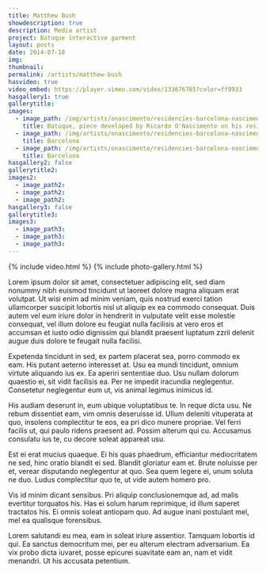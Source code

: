 ```yaml
---
title: Matthew Bush
showdescription: true
description: Media artist
project: Batuque interactive garment
layout: posts
date: 2014-07-18
img: 
thumbnail: 
permalink: /artists/matthew-bush
hasvideo: true
video_embed: https://player.vimeo.com/video/133676785?color=ff9933
hasgallery1: true   
gallerytitle: 
images:
  - image_path: /img/artists/onascimento/residencies-barcelona-nascimento
    title: Batuque, piece developed by Ricardo O'Nascimento on his residency @ Fab Lab Barcelona
  - image_path: /img/artists/onascimento/residencies-barcelona-nascimento-3
    title: Barcelona
  - image_path: /img/artists/onascimento/residencies-barcelona-nascimento-2
    title: Barcelona
hasgallery2: false       
gallerytitle2:  
images2:
  - image_path2: 
  - image_path2: 
  - image_path2: 
hasgallery3: false    
gallerytitle3:  
images3:
  - image_path3: 
  - image_path3: 
  - image_path3:    
---
```


{% include video.html %}
{% include photo-gallery.html %}

Lorem ipsum dolor sit amet, consectetuer adipiscing elit, sed diam nonummy nibh euismod tincidunt ut laoreet dolore magna aliquam erat volutpat. Ut wisi enim ad minim veniam, quis nostrud exerci tation ullamcorper suscipit lobortis nisl ut aliquip ex ea commodo consequat. Duis autem vel eum iriure dolor in hendrerit in vulputate velit esse molestie consequat, vel illum dolore eu feugiat nulla facilisis at vero eros et accumsan et iusto odio dignissim qui blandit praesent luptatum zzril delenit augue duis dolore te feugait nulla facilisi.

Expetenda tincidunt in sed, ex partem placerat sea, porro commodo ex eam. His putant aeterno interesset at. Usu ea mundi tincidunt, omnium virtute aliquando ius ex. Ea aperiri sententiae duo. Usu nullam dolorum quaestio ei, sit vidit facilisis ea. Per ne impedit iracundia neglegentur. Consetetur neglegentur eum ut, vis animal legimus inimicus id.

His audiam deserunt in, eum ubique voluptatibus te. In reque dicta usu. Ne rebum dissentiet eam, vim omnis deseruisse id. Ullum deleniti vituperata at quo, insolens complectitur te eos, ea pri dico munere propriae. Vel ferri facilis ut, qui paulo ridens praesent ad. Possim alterum qui cu. Accusamus consulatu ius te, cu decore soleat appareat usu.

Est ei erat mucius quaeque. Ei his quas phaedrum, efficiantur mediocritatem ne sed, hinc oratio blandit ei sed. Blandit gloriatur eam et. Brute noluisse per et, verear disputando neglegentur at quo. Sea quem legere ei, unum soluta ne duo. Ludus complectitur quo te, ut vide autem homero pro.

Vis id minim dicant sensibus. Pri aliquip conclusionemque ad, ad malis evertitur torquatos his. Has ei solum harum reprimique, id illum saperet tractatos his. Ei omnis soleat antiopam quo. Ad augue inani postulant mel, mel ea qualisque forensibus.

Lorem salutandi eu mea, eam in soleat iriure assentior. Tamquam lobortis id qui. Ea sanctus democritum mei, per eu alterum electram adversarium. Ea vix probo dicta iuvaret, posse epicurei suavitate eam an, nam et vidit menandri. Ut his accusata petentium.  






